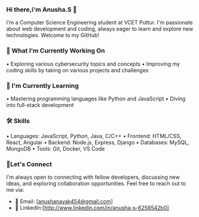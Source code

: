 
### Hi there,i'm Anusha.S 👋
I'm a Computer Science Engineering student at VCET Puttur. I'm passionate about web development and coding, always eager to learn and explore new technologies. Welcome to my GitHub!


### 🔭 What I'm Currently Working On
• Exploring various cybersecurity topics and concepts
• Improving my coding skills by taking on various projects and challenges


### 🌱 I'm Currently Learning
• Mastering programming languages like Python and JavaScript
• Diving into full-stack development

### 🛠️ Skills
• Languages: JavaScript, Python, Java, C/C++
• Frontend: HTML/CSS, React, Angular
• Backend: Node.js, Express, Django
• Databases: MySQL, MongoDB
• Tools: Git, Docker, VS Code

### 🤝Let's Connect
I'm always open to connecting with fellow developers, discussing new ideas, and exploring collaboration opportunities.
Feel free to reach out to me via:
- 📧 Email: [anushanayak454@gmail.com]
- 🔗 LinkedIn:[http://www.linkedin.com/in/anusha-s-6258542b0]


